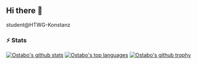 ## Hi there 👋
student@HTWG-Konstanz

### ⚡ Stats
[![Ostabo's github stats](https://github-readme-stats.vercel.app/api?username=Ostabo&theme=react&count_private=true&show_icons=true)](https://ostabo.software)
[![Ostabo's top languages](https://github-readme-stats-one-bice.vercel.app/api/top-langs/?username=Ostabo&langs_count=10&count_private=true&theme=react&role=OWNER,ORGANIZATION_MEMBER,COLLABORATOR)](https://ostabo.software)
[![Ostabo's github trophy](https://github-profile-trophy.vercel.app/?username=Ostabo)](https://ostabo.software)
